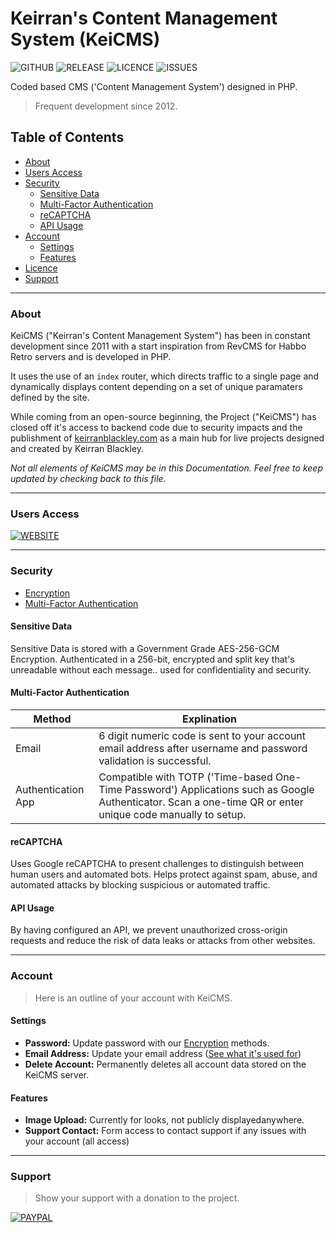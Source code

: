 # Keirran's Content Management System (KeiCMS)
![GITHUB](https://img.shields.io/badge/GitHub-100000?style=for-the-badge&logo=github&logoColor=white)
![RELEASE](https://img.shields.io/github/v/release/KeiBlackley/KeiCMS) ![LICENCE](https://img.shields.io/github/license/KeiBlackley/KeiCMS.svg) ![ISSUES](https://img.shields.io/github/issues/KeiBlackley/KeiCMS.svg)

Coded based CMS ('Content Management System') designed in PHP.
> Frequent development since 2012.

## Table of Contents
- [About](#about)
- [Users Access](https://keirranblackley.com)
- [Security](#security)
	- [Sensitive Data](#sensitive-data)
	- [Multi-Factor Authentication](multi-factor-authentication)
	- [reCAPTCHA](#recaptcha)
	- [API Usage](#api-usage)
- [Account](#account)
	- [Settings](#settings)
	- [Features](#features)
- [Licence](#./LICENCE)
- [Support](#support)

<hr/>

### About
KeiCMS ("Keirran's Content Management System") has been in constant development since 2011 with a start inspiration from RevCMS for Habbo Retro servers and is developed in PHP.

It uses the use of an `index` router, which directs traffic to a single page and dynamically displays content depending on a set of unique paramaters defined by the site.

While coming from an open-source beginning, the Project ("KeiCMS") has closed off it's access to backend code due to security impacts and the publishment of [keirranblackley.com](keirranblackley.com) as a main hub for live projects designed and created by Keirran Blackley.

*Not all elements of KeiCMS may be in this Documentation. Feel free to keep updated by checking back to this file.*

<hr/>

### Users Access
[![WEBSITE](https://img.shields.io/badge/website-000000?style=for-the-badge&logo=About.me&logoColor=white)](https://keirranblackley.com)

<hr/>

### Security
- [Encryption](#encryption)
- [Multi-Factor Authentication](#multi-factor-authentication)

#### Sensitive Data
Sensitive Data is stored with a Government Grade AES-256-GCM Encryption. Authenticated in a 256-bit, encrypted and split key that's unreadable without each message.. used for confidentiality and security.

#### Multi-Factor Authentication
| Method | Explination |
| ------ | ----------- |
| Email  | 6 digit numeric code is sent to your account email address after username and password validation is successful. |
| Authentication App | Compatible with TOTP ('Time-based One-Time Password') Applications such as Google Authenticator. Scan a one-time QR or enter unique code manually to setup. |

#### reCAPTCHA
Uses Google reCAPTCHA to present challenges to distinguish between human users and automated bots. Helps protect against spam, abuse, and automated attacks by blocking suspicious or automated traffic.

#### API Usage
By having configured an API, we prevent unauthorized cross-origin requests and reduce the risk of data leaks or attacks from other websites.

<hr/>

### Account
> Here is an outline of your account with KeiCMS.

#### Settings
- **Password:** Update password with our [Encryption](#encryption) methods.
- **Email Address:** Update your email address ([See what it's used for](#email))
- **Delete Account:** Permanently deletes all account data stored on the KeiCMS server.

#### Features
- **Image Upload:** Currently for looks, not publicly displayedanywhere.
- **Support Contact:** Form access to contact support if any issues with your account (all access)

<hr/>

### Support
> Show your support with a donation to the project.

[![PAYPAL](https://img.shields.io/badge/PayPal-00457C?style=for-the-badge&logo=paypal&logoColor=white)](https://paypal.me/KeiBlackley)









